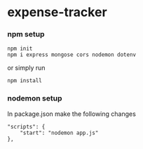 # expense-tracker
### npm setup
```
npm init
npm i express mongose cors nodemon dotenv
```
or simply run
```
npm install
```
### nodemon setup
In package.json make the following changes
```
"scripts": {
    "start": "nodemon app.js"
},
```